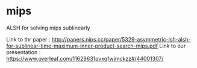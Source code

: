 # mips
ALSH for solving mips sublinearly

Link to thr paper : http://papers.nips.cc/paper/5329-asymmetric-lsh-alsh-for-sublinear-time-maximum-inner-product-search-mips.pdf
Link to our presentation : https://www.overleaf.com/11629631pvxqfwjmckzz#/44001307/

